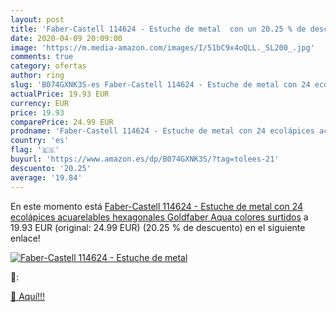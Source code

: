 ```yaml
---
layout: post
title: 'Faber-Castell 114624 - Estuche de metal  con un 20.25 % de descuento'
date: 2020-04-09 20:09:00
image: 'https://m.media-amazon.com/images/I/51bC9x4oQLL._SL200_.jpg'
comments: true
category: ofertas
author: ring
slug: 'B074GXNK3S-es Faber-Castell 114624 - Estuche de metal con 24 ecolápices acuarelables hexagonales Goldfaber Aqua  colores surtidos'
actualPrice: 19.93 EUR
currency: EUR
price: 19.93
comparePrice: 24.99 EUR
prodname: 'Faber-Castell 114624 - Estuche de metal con 24 ecolápices acuarelables hexagonales Goldfaber Aqua  colores surtidos'
country: 'es'
flag: '🇪🇸'
buyurl: 'https://www.amazon.es/dp/B074GXNK3S/?tag=tolees-21'
descuento: '20.25'
average: '19.84'
---
```


En este momento está [Faber-Castell 114624 - Estuche de metal con 24 ecolápices acuarelables hexagonales Goldfaber Aqua  colores surtidos](https://www.amazon.es/dp/B074GXNK3S/?tag=tolees-21) a 19.93 EUR (original: 24.99 EUR) (20.25 %  de descuento) en el siguiente enlace!

[![Faber-Castell 114624 - Estuche de metal ](https://m.media-amazon.com/images/I/51bC9x4oQLL._SL200_.jpg)](https://www.amazon.es/dp/B074GXNK3S/?tag=tolees-21)

🔎:


[🛒 Aquí!!!](https://www.amazon.es/dp/B074GXNK3S/?tag=tolees-21)
